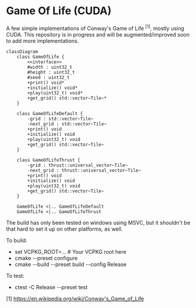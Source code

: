 
# Game Of Life (CUDA)

A few simple implementations of Conway's Game of Life <sup>[1]</sup>, mostly using CUDA. This repository is in progress and will be augmented/improved soon to add more implementations.

```mermaid
classDiagram
    class GameOfLife {
        <<interface>>
        #width : uint32_t
        #height : uint32_t
        #seed : uint32_t
        +print() void*
        +initialize() void*
        +play(uint32_t) void*
        +get_grid() std::vector~Tile~*
    }

    class GameOfLifeDefault {
        -grid : std::vector~Tile~
        -next_grid : std::vector~Tile~
        +print() void
        +initialize() void
        +play(uint32_t) void
        +get_grid() std::vector~Tile~
    }

    class GameOfLifeThrust {
        -grid : thrust::universal_vector~Tile~
        -next_grid : thrust::universal_vector~Tile~
        +print() void
        +initialize() void
        +play(uint32_t) void
        +get_grid() std::vector~Tile~
    }

    GameOfLife <|.. GameOfLifeDefault
    GameOfLife <|.. GameOfLifeThrust
```

The build has only been tested on windows using MSVC, but it shouldn't be that hard to set it up on other platforms, as well.

To build:

* set VCPKG_ROOT=...  # Your VCPKG root here
* cmake --preset configure
* cmake --build --preset build --config Release

To test:
* ctest -C Release --preset test


[1] https://en.wikipedia.org/wiki/Conway's_Game_of_Life

